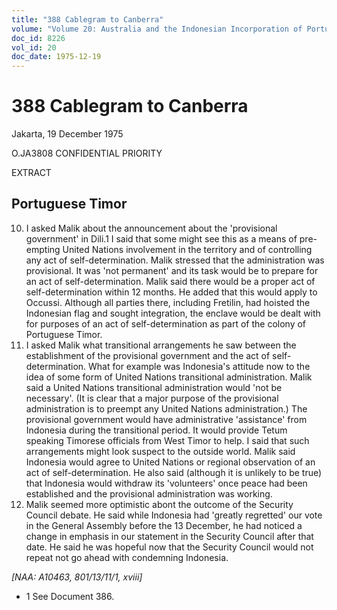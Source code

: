 ```yaml
---
title: "388 Cablegram to Canberra"
volume: "Volume 20: Australia and the Indonesian Incorporation of Portuguese Timor, 1974-1976"
doc_id: 8226
vol_id: 20
doc_date: 1975-12-19
---
```


# 388 Cablegram to Canberra

Jakarta, 19 December 1975

O.JA3808 CONFIDENTIAL PRIORITY

EXTRACT

## Portuguese Timor

  10. I asked Malik about the announcement about the 'provisional government' in Dili.1 I said that some might see this as a means of pre-empting United Nations involvement in the territory and of controlling any act of self-determination. Malik stressed that the administration was provisional. It was 'not permanent' and its task would be to prepare for an act of self­-determination. Malik said there would be a proper act of self-determination within 12 months. He added that this would apply to Occussi. Although all parties there, including Fretilin, had hoisted the Indonesian flag and sought integration, the enclave would be dealt with for purposes of an act of self-determination as part of the colony of Portuguese Timor.
  11. I asked Malik what transitional arrangements he saw between the establishment of the provisional government and the act of self-determination. What for example was Indonesia's attitude now to the idea of some form of United Nations transitional administration. Malik said a United Nations transitional administration would 'not be necessary'. (It is clear that a major purpose of the provisional administration is to preempt any United Nations administration.) The provisional government would have administrative 'assistance' from Indonesia during the transitional period. It would provide Tetum speaking Timorese officials from West Timor to help. I said that such arrangements might look suspect to the outside world. Malik said Indonesia would agree to United Nations or regional observation of an act of self-determination. He also said (although it is unlikely to be true) that Indonesia would withdraw its 'volunteers' once peace had been established and the provisional administration was working.
  12. Malik seemed more optimistic abont the outcome of the Security Council debate. He said while Indonesia had 'greatly regretted' our vote in the General Assembly before the 13 December, he had noticed a change in emphasis in our statement in the Security Council after that date. He said he was hopeful now that the Security Council would not repeat not go ahead with condemning Indonesia.



_[NAA: A10463, 801/13/11/1, xviii]_

  * 1 See Document 386.


